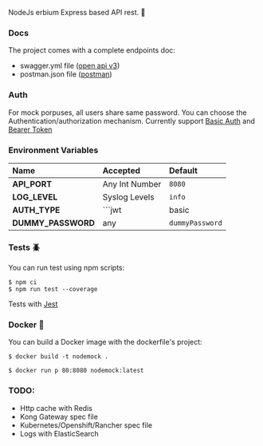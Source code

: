 NodeJs erbium Express based API rest. 	:rocket:

### Docs

The project comes with a complete endpoints doc:
* swagger.yml file ([open api v3](https://github.com/OAI/OpenAPI-Specification)) 
* postman.json file ([postman](https://github.com/postmanlabs/postman-docs))

### Auth

For mock porpuses, all users share same password. You can choose the Authentication/authorization mechanism. Currently support [Basic Auth](https://www.npmjs.com/package/express-basic-auth) and [Bearer Token](https://www.npmjs.com/package/express-jwt)

### Environment Variables

| Name                  | Accepted                              |  Default
| :-----------          | :------------------------------------ | :---------           
| **API_PORT**          | Any Int Number                        | ```8080```
| **LOG_LEVEL**         | Syslog Levels                         | ```info```
| **AUTH_TYPE**         | ```jwt | basic | none```              | ````none````
| **DUMMY_PASSWORD**    | any                                   | ````dummyPassword````

### Tests :beetle:

You can run test using npm scripts:

```
$ npm ci 
$ npm run test --coverage
```
Tests with [Jest](https://jestjs.io/)

### Docker :whale:

You can build a Docker image with the dockerfile's project:
```
$ docker build -t nodemock .

$ docker run p 80:8080 nodemock:latest
```

### TODO:

* Http cache with Redis
* Kong Gateway spec file
* Kubernetes/Openshift/Rancher spec file
* Logs with ElasticSearch